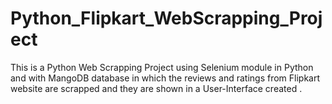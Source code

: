 # Python_Flipkart_WebScrapping_Project
This is a Python Web Scrapping Project using Selenium module in Python and with MangoDB database in which the reviews and ratings from Flipkart website are scrapped and they are shown in a User-Interface created .
